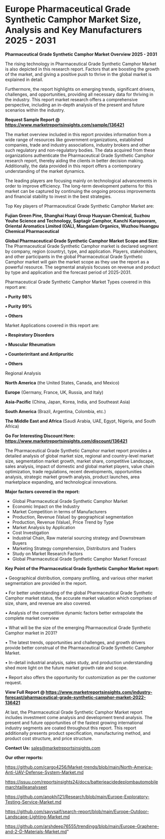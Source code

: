 # Europe Pharmaceutical Grade Synthetic Camphor Market Size, Analysis and Key Manufacturers 2025 - 2031

<Strong> Pharmaceutical Grade Synthetic Camphor Market Overview 2025 - 2031</strong>

The rising technology in Pharmaceutical Grade Synthetic Camphor Market is also depicted in this research report. Factors that are boosting the growth of the market, and giving a positive push to thrive in the global market is explained in detail.

Furthermore, the report highlights on emerging trends, significant drivers, challenges, and opportunities, providing all necessary data for thriving in the industry. This report market research offers a comprehensive perspective, including an in-depth analysis of the present and future scenarios within the industry.

<strong>Request Sample Report @ <a href=https://www.marketreportsinsights.com/sample/136421>https://www.marketreportsinsights.com/sample/136421</a></strong>

The market overview included in this report provides information from a wide range of resources like government organizations, established companies, trade and industry associations, industry brokers and other such regulatory and non-regulatory bodies. The data acquired from these organizations authenticate the Pharmaceutical Grade Synthetic Camphor research report, thereby aiding the clients in better decision making. Additionally, the data provided in this report offers a contemporary understanding of the market dynamics.

The leading players are focusing mainly on technological advancements in order to improve efficiency. The long-term development patterns for this market can be captured by continuing the ongoing process improvements and financial stability to invest in the best strategies.

Top Key players of Pharmaceutical Grade Synthetic Camphor Market are:

<strong>Fujian Green Pine, Shanghai Huayi Group Huayuan Chemical, Suzhou Youhe Science and Technology, Saptagir Camphor, Kanchi Karopooram, Oriental Aromatics Limited (OAL), Mangalam Organics, Wuzhou Huangpu Chemical Pharmaceutical</strong>

<strong><b>Global Pharmaceutical Grade Synthetic Camphor Market Scope and Size:</b></strong>
The Pharmaceutical Grade Synthetic Camphor market is declared segment by company, region (country), type, and application. Players, stakeholders, and other participants in the global Pharmaceutical Grade Synthetic Camphor market will gain the market scope as they use the report as a powerful resource. The segmental analysis focuses on revenue and product by type and application and the forecast period of 2025-2031.

Pharmaceutical Grade Synthetic Camphor Market Types covered in this report are:

<strong>• Purity 98%

• Purity 99%

• Others</strong>

Market Applications covered in this report are:

<strong>• Respiratory Disorders

• Muscular Rheumatism

• Counterirritant and Antipruritic

• Others</strong> 

Regional Analysis

<strong>North America</strong> (the United States, Canada, and Mexico)

<strong>Europe</strong> (Germany, France, UK, Russia, and Italy)

<strong>Asia-Pacific</strong> (China, Japan, Korea, India, and Southeast Asia)

<strong>South America</strong> (Brazil, Argentina, Colombia, etc.)

<strong>The Middle East and Africa</strong> (Saudi Arabia, UAE, Egypt, Nigeria, and South Africa)

<strong>Go For Interesting Discount Here: <a href=https://www.marketreportsinsights.com/discount/136421>https://www.marketreportsinsights.com/discount/136421</a></strong>

The Pharmaceutical Grade Synthetic Camphor market report provides a detailed analysis of global market size, regional and country-level market size, segmentation market growth, market share, competitive Landscape, sales analysis, impact of domestic and global market players, value chain optimization, trade regulations, recent developments, opportunities analysis, strategic market growth analysis, product launches, area marketplace expanding, and technological innovations.

<strong><b>Major factors covered in the report:</b></strong>
<ul>
  <li>Global Pharmaceutical Grade Synthetic Camphor Market </li>
  <li>Economic Impact on the Industry</li>
  <li>Market Competition in terms of Manufacturers</li>
  <li>Production, Revenue (Value) by geographical segmentation</li>
  <li>Production, Revenue (Value), Price Trend by Type</li>
  <li>Market Analysis by Application</li>
  <li>Cost Investigation</li>
  <li>Industrial Chain, Raw material sourcing strategy and Downstream Buyers</li>
  <li>Marketing Strategy comprehension, Distributors and Traders</li>
  <li>Study on Market Research Factors</li>
  <li>Global Pharmaceutical Grade Synthetic Camphor Market Forecast</li>
</ul>

<strong><b>Key Point of the Pharmaceutical Grade Synthetic Camphor Market report:</b></strong>

• Geographical distribution, company profiling, and various other market segmentation are provided in the report.

• For better understanding of the global Pharmaceutical Grade Synthetic Camphor market status, the accurate market valuation which comprises of size, share, and revenue are also covered.

• Analysis of the competitive dynamic factors better extrapolate the complete market overview

• What will be the size of the emerging Pharmaceutical Grade Synthetic Camphor market in 2031?

• The latest trends, opportunities and challenges, and growth drivers provide better construal of the Pharmaceutical Grade Synthetic Camphor Market.

• In-detail industrial analysis, sales study, and production understanding shed more light on the future market growth rate and scope.

• Report also offers the opportunity for customization as per the customer request.

<strong><b>View Full Report @ <a href=https://www.marketreportsinsights.com/industry-forecast/pharmaceutical-grade-synthetic-camphor-market-2022-136421>https://www.marketreportsinsights.com/industry-forecast/pharmaceutical-grade-synthetic-camphor-market-2022-136421</a></b></strong>


At last, the Pharmaceutical Grade Synthetic Camphor Market report includes investment come analysis and development trend analysis. The present and future opportunities of the fastest growing international industry segments are coated throughout this report. This report additionally presents product specification, manufacturing method, and product cost structure, and price structure.

<strong>Contact Us:</strong>
sales@marketreportsinsights.com

<strong>Our other reports:</strong>

<a href=https://github.com/cargo4256/Market-trends/blob/main/North-America-Anti-UAV-Defense-System-Market.md>https://github.com/cargo4256/Market-trends/blob/main/North-America-Anti-UAV-Defense-System-Market.md</a>

<a href=https://issuu.com/reportsinsights24/docs/batterieacidedeplombautomobilemarchtailleanalyseet>https://issuu.com/reportsinsights24/docs/batterieacidedeplombautomobilemarchtailleanalyseet</a>

<a href=https://github.com/anokhi121/Research/blob/main/Europe-Exploratory-Testing-Service-Market.md>https://github.com/anokhi121/Research/blob/main/Europe-Exploratory-Testing-Service-Market.md</a>

<a href=https://github.com/sayysaif/search-report/blob/main/Europe-Outdoor-Landscape-Lighting-Market.md>https://github.com/sayysaif/search-report/blob/main/Europe-Outdoor-Landscape-Lighting-Market.md</a>

<a href=https://github.com/arshdeep76555/trendingg/blob/main/Europe-Graphene-and-2-D-Materials-Market.md>https://github.com/arshdeep76555/trendingg/blob/main/Europe-Graphene-and-2-D-Materials-Market.md</a>"

